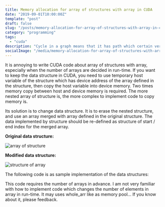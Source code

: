 ```yaml
---
title: Memory allocation for array of structures with array in CUDA
date: "2019-09-01T10:00:00Z"
template: "post"
draft: false
slug: "/posts/memory-allocation-for-array-of-structures-with-array-in-cuda/"
category: "programming"
tags:
  - "cuda"
description: "Cycle in a graph means that it has path which certain vertex is connected via other vertices. Directed and undirected graph have different type of cycle as the following image, and algorithm to detect cycle for them are also different. Here is to introduce recursive version of depth-first search implementation."
socialImage: "/media/memory-allocation-for-array-of-structures-with-array-in-cuda/aos.png"
---
```


It is annoying to write CUDA code about array of structures with array, especially when the number of arrays are decided in run-time.
If you want to keep the data structure in CUDA, you need to use temporary host variable of the structure which has device address of the array defined in the structure, then copy the host variable into device memory. Two times memory copy between host and device memory is required. The more nested array of structure is, the more complex to implement code to copy memory is.

Its solution is to change data structure. It is to erase the nested structure, and use an array merged with array defined in the original structure. The data implemented by structure should be re-defined as structure of start / end index for the merged array. 

**Original data structure:**

![array of structure](/media/memory-allocation-for-array-of-structures-with-array-in-cuda/aos.png)

**Modified data structure:**

![structure of array](/media/memory-allocation-for-array-of-structures-with-array-in-cuda/soa.png)

The following code is as sample implementation of the data structures:
<script src="https://gist.github.com/8ukkari/7226eac1ea07ab8f4e053573ab15eb59.js"></script>

This code requires the number of arrays in advance. I am not very familiar with how to implement code which changes the number of elements in array in run-time. It may uses whole_arr like as memory pool... If you know about it, please feedback.
